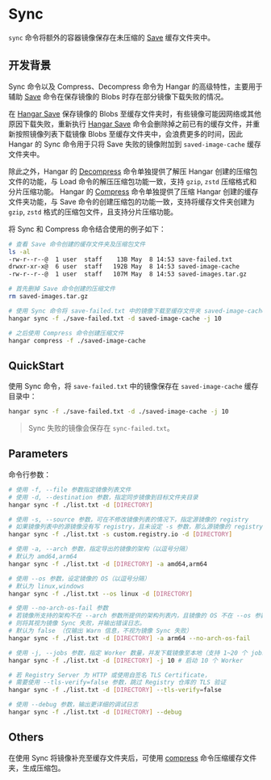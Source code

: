 # Sync

`sync` 命令将额外的容器镜像保存在未压缩的 [Save](./save.md) 缓存文件夹中。

## 开发背景

Sync 命令以及 Compress、Decompress 命令为 Hangar 的高级特性，主要用于辅助 [Save](./save.md) 命令在保存镜像的 Blobs 时存在部分镜像下载失败的情况。

在 [Hangar Save](./save.md) 保存镜像的 Blobs 至缓存文件夹时，有些镜像可能因网络或其他原因下载失败，重新执行 [Hangar Save](./save.md) 命令会删除掉之前已有的缓存文件，并重新按照镜像列表下载镜像 Blobs 至缓存文件夹中，会浪费更多的时间，因此 Hangar 的 Sync 命令用于只将 Save 失败的镜像附加到 `saved-image-cache` 缓存文件夹中。

除此之外，Hangar 的 [Decompress](./decompress.md) 命令单独提供了解压 Hangar 创建的压缩包文件的功能，与 Load 命令的解压压缩包功能一致，支持 `gzip`, `zstd` 压缩格式和分片压缩功能。 Hangar 的 [Compress](./compress.md) 命令单独提供了压缩 Hangar 创建的缓存文件夹功能，与 Save 命令的创建压缩包的功能一致，支持将缓存文件夹创建为 `gzip`, `zstd` 格式的压缩包文件，且支持分片压缩功能。

将 Sync 和 Compress 命令结合使用的例子如下：

```sh
# 查看 Save 命令创建的缓存文件夹及压缩包文件
ls -al
-rw-r--r--@  1 user  staff    13B May  8 14:53 save-failed.txt
drwxr-xr-x@  6 user  staff   192B May  8 14:53 saved-image-cache
-rw-r--r--@  1 user  staff   107M May  8 14:53 saved-images.tar.gz

# 首先删掉 Save 命令创建的压缩文件
rm saved-images.tar.gz

# 使用 Sync 命令将 save-failed.txt 中的镜像下载至缓存文件夹 saved-image-cache
hangar sync -f ./save-failed.txt -d saved-image-cache -j 10

# 之后使用 Compress 命令创建压缩文件
hangar compress -f ./saved-image-cache
```

## QuickStart

使用 Sync 命令，将 `save-failed.txt` 中的镜像保存在 `saved-image-cache` 缓存目录中：

```sh
hangar sync -f ./save-failed.txt -d ./saved-image-cache -j 10
```

> Sync 失败的镜像会保存在 `sync-failed.txt`。

## Parameters

命令行参数：

```sh
# 使用 -f, --file 参数指定镜像列表文件
# 使用 -d, --destination 参数，指定同步镜像到目标文件夹目录
hangar sync -f ./list.txt -d [DIRECTORY]

# 使用 -s, --source 参数，可在不修改镜像列表的情况下，指定源镜像的 registry
# 如果镜像列表中的源镜像没有写 registry，且未设定 -s 参数，那么源镜像的 registry 会被设定为默认的 docker.io
hangar sync -f ./list.txt -s custom.registry.io -d [DIRECTORY]

# 使用 -a, --arch 参数，指定导出的镜像的架构（以逗号分隔）
# 默认为 amd64,arm64
hangar sync -f ./list.txt -d [DIRECTORY] -a amd64,arm64

# 使用 --os 参数，设定镜像的 OS（以逗号分隔）
# 默认为 linux,windows
hangar sync -f ./list.txt --os linux -d [DIRECTORY]

# 使用 --no-arch-os-fail 参数
# 若镜像所支持的架构不在 --arch 参数所提供的架构列表内，且镜像的 OS 不在 --os 参数所提供的系统列表内，
# 则将其视为镜像 Sync 失败，并输出错误日志。
# 默认为 false （仅输出 Warn 信息，不视为镜像 Sync 失败）
hangar sync -f ./list.txt -d [DIRECTORY] -a arm64 --no-arch-os-fail

# 使用 -j, --jobs 参数，指定 Worker 数量，并发下载镜像至本地（支持 1~20 个 jobs）
hangar sync -f ./list.txt -d [DIRECTORY] -j 10 # 启动 10 个 Worker

# 若 Registry Server 为 HTTP 或使用自签名 TLS Certificate，
# 需要使用 --tls-verify=false 参数，跳过 Registry 仓库的 TLS 验证
hangar sync -f ./list.txt -d [DIRECTORY] --tls-verify=false

# 使用 --debug 参数，输出更详细的调试日志
hangar sync -f ./list.txt -d [DIRECTORY] --debug
```

## Others

在使用 Sync 将镜像补充至缓存文件夹后，可使用 [compress](./compress.md) 命令压缩缓存文件夹，生成压缩包。

